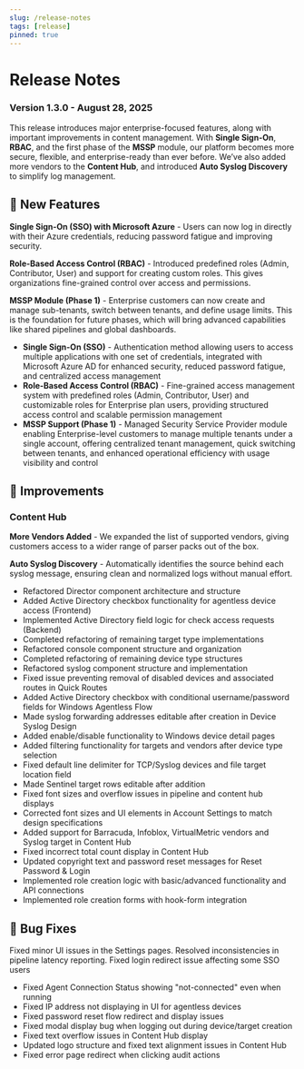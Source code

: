 ```yaml
---
slug: /release-notes
tags: [release]
pinned: true
---
```


# Release Notes

### Version 1.3.0 - August 28, 2025

This release introduces major enterprise-focused features, along with important improvements in content management. With **Single Sign-On**, **RBAC**, and the first phase of the **MSSP** module, our platform becomes more secure, flexible, and enterprise-ready than ever before. We’ve also added more vendors to the **Content Hub**, and introduced **Auto Syslog Discovery** to simplify log management.

<!-- truncate --> 

## :rocket: New Features

**Single Sign-On (SSO) with Microsoft Azure** - Users can now log in directly with their Azure credentials, reducing password fatigue and improving security.

**Role-Based Access Control (RBAC)** - Introduced predefined roles (Admin, Contributor, User) and support for creating custom roles. This gives organizations fine-grained control over access and permissions.

**MSSP Module (Phase 1)** - Enterprise customers can now create and manage sub-tenants, switch between tenants, and define usage limits. This is the foundation for future phases, which will bring advanced capabilities like shared pipelines and global dashboards.

- **Single Sign-On (SSO)** - Authentication method allowing users to access multiple applications with one set of credentials, integrated with Microsoft Azure AD for enhanced security, reduced password fatigue, and centralized access management
- **Role-Based Access Control (RBAC)** - Fine-grained access management system with predefined roles (Admin, Contributor, User) and customizable roles for Enterprise plan users, providing structured access control and scalable permission management
- **MSSP Support (Phase 1)** - Managed Security Service Provider module enabling Enterprise-level customers to manage multiple tenants under a single account, offering centralized tenant management, quick switching between tenants, and enhanced operational efficiency with usage visibility and control

## :wrench: Improvements

### Content Hub

**More Vendors Added** - We expanded the list of supported vendors, giving customers access to a wider range of parser packs out of the box.

**Auto Syslog Discovery** - Automatically identifies the source behind each syslog message, ensuring clean and normalized logs without manual effort.

- Refactored Director component architecture and structure
- Added Active Directory checkbox functionality for agentless device access (Frontend)
- Implemented Active Directory field logic for check access requests (Backend)
- Completed refactoring of remaining target type implementations
- Refactored console component structure and organization
- Completed refactoring of remaining device type structures
- Refactored syslog component structure and implementation
- Fixed issue preventing removal of disabled devices and associated routes in Quick Routes
- Added Active Directory checkbox with conditional username/password fields for Windows Agentless Flow
- Made syslog forwarding addresses editable after creation in Device Syslog Design
- Added enable/disable functionality to Windows device detail pages
- Added filtering functionality for targets and vendors after device type selection
- Fixed default line delimiter for TCP/Syslog devices and file target location field
- Made Sentinel target rows editable after addition
- Fixed font sizes and overflow issues in pipeline and content hub displays
- Corrected font sizes and UI elements in Account Settings to match design specifications
- Added support for Barracuda, Infoblox, VirtualMetric vendors and Syslog target in Content Hub
- Fixed incorrect total count display in Content Hub
- Updated copyright text and password reset messages for Reset Password & Login
- Implemented role creation logic with basic/advanced functionality and API connections
- Implemented role creation forms with hook-form integration

## :bug: Bug Fixes

Fixed minor UI issues in the Settings pages. Resolved inconsistencies in pipeline latency reporting. Fixed login redirect issue affecting some SSO users

- Fixed Agent Connection Status showing "not-connected" even when running
- Fixed IP address not displaying in UI for agentless devices
- Fixed password reset flow redirect and display issues
- Fixed modal display bug when logging out during device/target creation
- Fixed text overflow issues in Content Hub display
- Updated logo structure and fixed text alignment issues in Content Hub
- Fixed error page redirect when clicking audit actions
